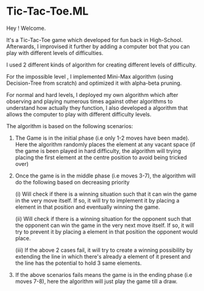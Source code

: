 # Tic-Tac-Toe.ML

Hey ! Welcome. 

It's a Tic-Tac-Toe game which developed for fun back in High-School.
Afterwards, I improvised it further by adding a computer bot that you can play with different levels of difficulties.


I used 2 different kinds of algorithm for creating different levels of difficulty.

For the impossible level , I implemented Mini-Max algorithm (using Decision-Tree from scratch) and optimized it with alpha-beta pruning.

For normal and hard levels, I deployed my own algorithm which after observing and playing numerous times against other algorithms to understand how actually they function, I also developed a algorithm that allows the computer to play with different difficulty levels.

The algorithm is based on the following scenarios:

1) The Game is in the initial phase (i.e only 1-2 moves have been made). Here the algorithm randomly places the element at any vacant space (if the game is been played in hard difficulty, the algorithm will trying placing the first element at the centre position to avoid being tricked over)

2) Once the game is in the middle phase (i.e moves 3-7), the algorithm will do the following based on decreasing priority
   
   (i) Will check if there is a winning situation such that it can win the game in the very move itself. If so, it will try to                    implement it by placing a element in that position and eventually winning the game.
    
   (ii) Will check if there is a winning situation for the opponent such that the opponent can win the game in the very next                       move itself. If so, it will try to prevent it by placing a element in that position the opponent would place.
   
   (iii) If the above 2 cases fail, it will try to create a winning possibility by extending the line in which there's                              already a element of it present and the line has the potential to hold 3 same elements. 
   
3) If the above scenarios fails means the game is in the ending phase (i.e moves 7-8), here the algorithm will just play the      game till a draw.   
